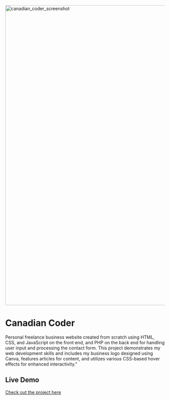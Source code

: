 <img width="947" alt="canadian_coder_screenshot" src="https://github.com/user-attachments/assets/940e6b53-425d-4e62-b7a5-8a0e75d2b68e">

# Canadian Coder
Personal freelance business website created from scratch using HTML, CSS, and JavaScript on the front end, and PHP on the back end for handling user input and processing the contact form. This project demonstrates my web development skills and includes my business logo designed using Canva, features articles for content, and utilizes various CSS-based hover effects for enhanced interactivity."

## Live Demo
[Check out the project here](https://www.canadiancoder.ca)
